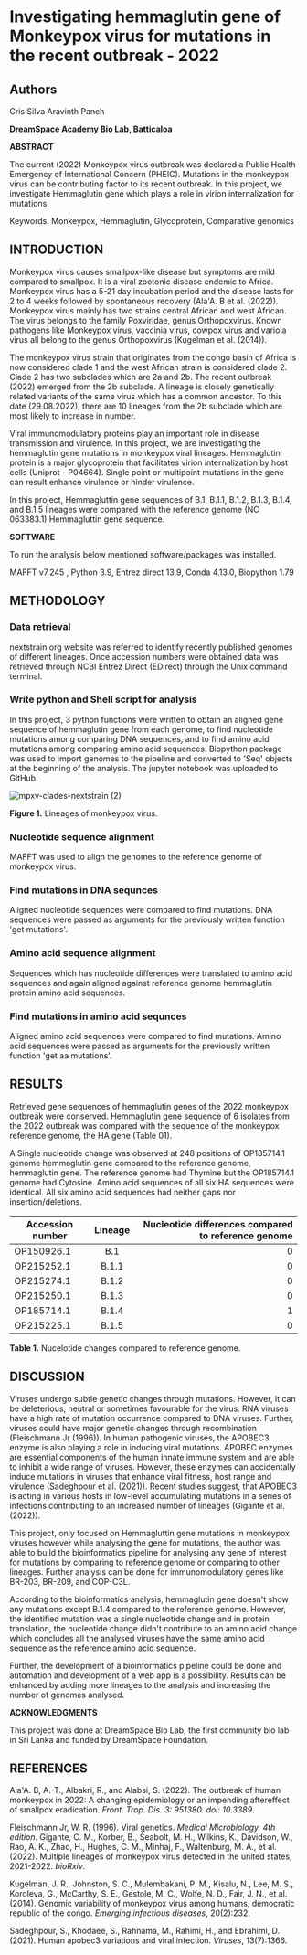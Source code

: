 # Investigating hemmaglutin gene of Monkeypox virus for mutations in the recent outbreak - 2022

## Authors
Cris Silva
Aravinth Panch

**DreamSpace Academy Bio Lab, Batticaloa**

**ABSTRACT**

The current (2022) Monkeypox virus outbreak was declared a Public Health Emergency of International Concern (PHEIC). Mutations in the monkeypox virus can be contributing factor to its recent outbreak. In this project, we investigate Hemmaglutin gene which plays a role in virion internalization for mutations.

Keywords: Monkeypox, Hemmaglutin, Glycoprotein, Comparative genomics

## INTRODUCTION

Monkeypox virus causes smallpox-like disease but symptoms are mild compared to smallpox. It is a viral zootonic disease endemic to Africa. Monkeypox virus has a 5-21 day incubation period and the disease lasts for 2 to 4 weeks followed by spontaneous recovery (Ala'A. B et al. (2022)). Monkeypox virus mainly has two strains central African and west African. The virus belongs to the family Poxviridae, genus Orthopoxvirus. Known pathogens like Monkeypox virus, vaccinia virus, cowpox virus and variola virus all belong to the genus Orthopoxvirus (Kugelman et al. (2014)).

The monkeypox virus strain that originates from the congo basin of Africa is now considered clade 1 and the west African strain is considered clade 2. Clade 2 has two subclades which are 2a and 2b. The recent outbreak (2022) emerged from the 2b subclade. A lineage is closely genetically related variants of the same virus which has a common ancestor. To this date (29.08.2022), there are 10 lineages from the 2b subclade which are most likely to increase in number.

Viral immunomodulatory proteins play an important role in disease transmission and virulence. In this project, we are investigating the hemmaglutin gene mutations in monkeypox viral lineages. Hemmaglutin protein is a major glycoprotein that facilitates virion internalization by host cells (Uniprot - P04664). Single point or multipoint mutations in the gene can result enhance virulence or hinder virulence.

In this project, Hemmagluttin gene sequences of B.1, B.1.1, B.1.2, B.1.3, B.1.4, and B.1.5 lineages were compared with the reference genome (NC 063383.1) Hemmagluttin gene sequence.

**SOFTWARE**

To run the analysis below mentioned software/packages was installed.

MAFFT v7.245 , Python 3.9, Entrez direct 13.9, Conda 4.13.0, Biopython 1.79

## METHODOLOGY

### Data retrieval

nextstrain.org website was referred to identify recently published genomes of different lineages. Once accession numbers were obtained data was retrieved through NCBI Entrez Direct (EDirect) through the Unix command terminal.

### Write python and Shell script for analysis

In this project, 3 python functions were written to obtain an aligned gene sequence of hemmaglutin gene from each genome, to find nucleotide mutations among comparing DNA sequences, and to find amino acid mutations among comparing amino acid sequences. Biopython package was used to import genomes to the pipeline and converted to 'Seq' objects at the beginning of the analysis. The jupyter notebook was uploaded to GitHub.

![mpxv-clades-nextstrain (2)](https://user-images.githubusercontent.com/54774527/203489963-e234a9a2-b0be-427c-9793-af635d114332.jpg)


**Figure 1.** Lineages of monkeypox virus.


### Nucleotide sequence alignment

MAFFT was used to align the genomes to the reference genome of monkeypox virus.

### Find mutations in DNA sequnces

Aligned nucleotide sequences were compared to find mutations. DNA sequences were passed as arguments for the previously written function 'get mutations'.

### Amino acid sequence alignment

Sequences which has nucleotide differences were translated to amino acid sequences and again aligned against reference genome hemmaglutin protein amino acid sequences.

### Find mutations in amino acid sequnces

Aligned amino acid sequences were compared to find mutations. Amino acid sequences were passed as arguments for the previously written function 'get aa mutations'.

## RESULTS

Retrieved gene sequences of hemmaglutin genes of the 2022 monkeypox outbreak were conserved. Hemmaglutin gene sequence of 6 isolates from the 2022 outbreak was compared with the sequence of the monkeypox reference genome, the HA gene (Table 01).

A Single nucleotide change was observed at 248 positions of OP185714.1 genome hemmaglutin gene compared to the reference genome, hemmaglutin gene. The reference genome had Thymine but the OP185714.1 genome had Cytosine. Amino acid sequences of all six HA sequences were identical. All six amino acid sequences had neither gaps nor insertion/deletions.





| Accession number   |      Lineage  |  Nucleotide differences compared to reference genome|
|--------------------|:-------------:|----------------------------------------------------:|
| OP150926.1         |  B.1          | 0                                                   |
| OP215252.1         |  B.1.1        | 0                                                   |
| OP215274.1         |  B.1.2        | 0                                                   |
| OP215250.1         |  B.1.3        | 0                                                   |
| OP185714.1         |  B.1.4        | 1                                                   |
| OP215225.1         |  B.1.5        | 0                                                   |

**Table 1.** Nucelotide changes compared to reference genome.

## DISCUSSION

Viruses undergo subtle genetic changes through mutations. However, it can be deleterious, neutral or sometimes favourable for the virus. RNA viruses have a high rate of mutation occurrence compared to DNA viruses. Further, viruses could have major genetic changes through recombination (Fleischmann Jr (1996)). In human pathogenic viruses, the APOBEC3 enzyme is also playing a role in inducing viral mutations. APOBEC enzymes are essential components of the human innate immune system and are able to inhibit a wide range of viruses. However, these enzymes can accidentally induce mutations in viruses that enhance viral fitness, host range and virulence (Sadeghpour et al. (2021)). Recent studies suggest, that APOBEC3 is acting in various hosts in low-level accumulating mutations in a series of infections contributing to an increased number of lineages (Gigante et al. (2022)).

This project, only focused on Hemmagluttin gene mutations in monkeypox viruses however while analysing the gene for mutations, the author was able to build the bioinformatics pipeline for analysing any gene of interest for mutations by comparing to reference genome or comparing to other lineages. Further analysis can be done for immunomodulatory genes like BR-203, BR-209, and COP-C3L.

According to the bioinformatics analysis, hemmaglutin gene doesn't show any mutations except B.1.4 compared to the reference genome. However, the identified mutation was a single nucleotide change and in protein translation, the nucleotide change didn't contribute to an amino acid change which concludes all the analysed viruses have the same amino acid sequence as the reference amino acid sequence.

Further, the development of a bioinformatics pipeline could be done and automation and development of a web app is a possibility. Results can be enhanced by adding more lineages to the analysis and increasing the number of genomes analysed.

**ACKNOWLEDGMENTS**

This project was done at DreamSpace Bio Lab, the first community bio lab in Sri Lanka and funded by DreamSpace Foundation.

## REFERENCES

Ala'A. B, A.-T., Albakri, R., and Alabsi, S. (2022). The outbreak of human monkeypox in 2022: A changing epidemiology or an impending aftereffect of smallpox eradication. _Front. Trop. Dis. 3:_ _951380. doi: 10.3389_.

Fleischmann Jr, W. R. (1996). Viral genetics. _Medical Microbiology. 4th edition_. Gigante, C. M., Korber, B., Seabolt, M. H., Wilkins, K., Davidson, W., Rao, A. K., Zhao, H., Hughes, C. M., Minhaj, F., Waltenburg, M. A., et al. (2022). Multiple lineages of monkeypox virus detected in the united states, 2021-2022. _bioRxiv_.

Kugelman, J. R., Johnston, S. C., Mulembakani, P. M., Kisalu, N., Lee, M. S., Koroleva, G., McCarthy, S. E., Gestole, M. C., Wolfe, N. D., Fair, J. N., et al. (2014). Genomic variability of monkeypox virus among humans, democratic republic of the congo. _Emerging infectious diseases_, 20(2):232.

Sadeghpour, S., Khodaee, S., Rahnama, M., Rahimi, H., and Ebrahimi, D. (2021). Human apobec3 variations and viral infection. _Viruses_, 13(7):1366.


